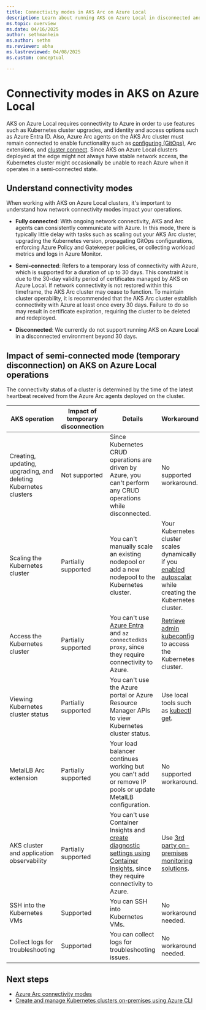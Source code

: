 ```yaml
---
title: Connectivity modes in AKS Arc on Azure Local
description: Learn about running AKS on Azure Local in disconnected and semi-connected mode.
ms.topic: overview
ms.date: 04/16/2025
author: sethmanheim
ms.author: sethm 
ms.reviewer: abha
ms.lastreviewed: 04/08/2025
ms.custom: conceptual

---
```


# Connectivity modes in AKS on Azure Local

AKS on Azure Local requires connectivity to Azure in order to use features such as Kubernetes cluster upgrades, and identity and access options such as Azure Entra ID. Also, Azure Arc agents on the AKS Arc cluster must remain connected to enable functionality such as [configuring (GitOps)](/azure/azure-arc/kubernetes/conceptual-gitops-flux2), Arc extensions, and [cluster connect](/azure/azure-arc/kubernetes/conceptual-cluster-connect). Since AKS on Azure Local clusters deployed at the edge might not always have stable network access, the Kubernetes cluster might occasionally be unable to reach Azure when it operates in a semi-connected state.

## Understand connectivity modes

When working with AKS on Azure Local clusters, it's important to understand how network connectivity modes impact your operations.

- **Fully connected**: With ongoing network connectivity, AKS and Arc agents can consistently communicate with Azure. In this mode, there is typically little delay with tasks such as scaling out your AKS Arc cluster, upgrading the Kubernetes version, propagating GitOps configurations, enforcing Azure Policy and Gatekeeper policies, or collecting workload metrics and logs in Azure Monitor.

- **Semi-connected**:  Refers to a temporary loss of connectivity with Azure, which is supported for a duration of up to 30 days. This constraint is due to the 30-day validity period of certificates managed by AKS on Azure Local. If network connectivity is not restored within this timeframe, the AKS Arc cluster may cease to function. To maintain cluster operability, it is recommended that the AKS Arc cluster establish connectivity with Azure at least once every 30 days. Failure to do so may result in certificate expiration, requiring the cluster to be deleted and redeployed.

- **Disconnected**: We currently do not support running AKS on Azure Local in a disconnected environment beyond 30 days.

## Impact of semi-connected mode (temporary disconnection) on AKS on Azure Local operations

The connectivity status of a cluster is determined by the time of the latest heartbeat received from the Azure Arc agents deployed on the cluster.

| AKS operation | Impact of temporary disconnection | Details | Workaround |
| ------------- | ---------------------------------- |---------|------------|
| Creating, updating, upgrading, and deleting Kubernetes clusters | Not supported | Since Kubernetes CRUD operations are driven by Azure, you can't perform any CRUD operations while disconnected. | No supported workaround. |
| Scaling the Kubernetes cluster | Partially supported | You can't manually scale an existing nodepool or add a new nodepool to the Kubernetes cluster. | Your Kubernetes cluster scales dynamically if you [enabled autoscalar](auto-scale-aks-arc.md) while creating the Kubernetes cluster. |
| Access the Kubernetes cluster | Partially supported | You can't use [Azure Entra](enable-authentication-microsoft-entra-id.md) and `az connectedk8s proxy`, since they require connectivity to Azure. | [Retrieve admin kubeconfig](retrieve-admin-kubeconfig.md) to access the Kubernetes cluster. |
| Viewing Kubernetes cluster status | Partially supported | You can't use the Azure portal or Azure Resource Manager APIs to view Kubernetes cluster status. | Use local tools such as [kubectl get](https://kubernetes.io/docs/reference/kubectl/quick-reference/#viewing-and-finding-resources). |
| MetalLB Arc extension | Partially supported | Your load balancer continues working but you can't add or remove IP pools or update MetalLB configuration. | No supported workaround. |
| AKS cluster and application observability | Partially supported | You can't use Container Insights and [create diagnostic settings using Container Insights](kubernetes-monitor-audit-events.md#create-a-diagnostic-setting), since they require connectivity to Azure. | Use [3rd party on-premises monitoring solutions](aks-monitor-logging.md). |
| SSH into the Kubernetes VMs | Supported | You can SSH into Kubernetes VMs. | No workaround needed. |
| Collect logs for troubleshooting | Supported | You can collect logs for troubleshooting issues. | No workaround needed. |

## Next steps

- [Azure Arc connectivity modes](/azure//azure-arc/kubernetes/conceptual-connectivity-modes)
- [Create and manage Kubernetes clusters on-premises using Azure CLI](aks-create-clusters-cli.md)
